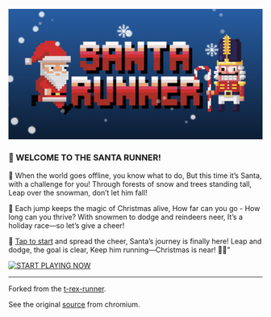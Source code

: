 ![Santa Runner](./assets/screenshot.png)


### 🎅 WELCOME TO THE SANTA RUNNER!

🎄 When the world goes offline, you know what to do,
But this time it’s Santa, with a challenge for you!
Through forests of snow and trees standing tall,
Leap over the snowman, don’t let him fall!

🎁 Each jump keeps the magic of Christmas alive,
How far can you go - How long can you thrive?
With snowmen to dodge and reindeers neer,
It’s a holiday race—so let’s give a cheer!

🎅 [Tap to start](https://nicowenterodt.github.io/santa-runner/) and spread the cheer,
Santa’s journey is finally here!
Leap and dodge, the goal is clear,
Keep him running—Christmas is near! 🎅✨"


[![START PLAYING NOW](https://img.shields.io/badge/START%20PLAYING-blue)](https://nicowenterodt.github.io/santa-runner/)

---

Forked from the [t-rex-runner](https://github.com/wayou/t-rex-runner).

See the original [source](https://source.chromium.org/chromium/chromium/src/+/main:components/neterror/resources/dino_game/) from chromium.
